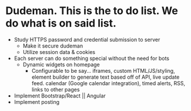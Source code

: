 # Dudeman. This is the to do list. We do what is on said list.

  - Study HTTPS password and credential submission to server
    - Make it secure dudeman
    - Utilize session data & cookies
  - Each server can do something special without the need for bots
    - Dynamic widgets on homepage
      - Configurable to be say... iframes, custom HTML/JS/styling, element builder to generate text based off of API, live update feed. calendar (Google calendar integration), timed alerts, RSS, links to other pages
  - Implement Bootstrap/React || Angular
  - Implement posting
